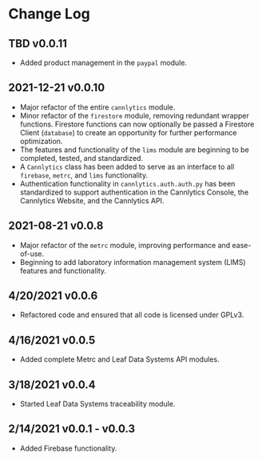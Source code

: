 # Change Log

## TBD v0.0.11

- Added product management in the `paypal` module.

## 2021-12-21 v0.0.10

- Major refactor of the entire `cannlytics` module.
- Minor refactor of the `firestore` module, removing redundant wrapper functions. Firestore functions can now optionally be passed a Firestore Client (`database`) to create an opportunity for further performance optimization.
- The features and functionality of the `lims` module are beginning to be completed, tested, and standardized.
- A `Cannlytics` class has been added to serve as an interface to all `firebase`, `metrc`, and `lims` functionality.
- Authentication functionality in `cannlytics.auth.auth.py` has been standardized to support authentication in the Cannlytics Console, the Cannlytics Website, and the Cannlytics API.

## 2021-08-21 v0.0.8

- Major refactor of the `metrc` module, improving performance and ease-of-use.
- Beginning to add laboratory information management system (LIMS) features and functionality.

## 4/20/2021 v0.0.6

- Refactored code and ensured that all code is licensed under GPLv3.

## 4/16/2021 v0.0.5

- Added complete Metrc and Leaf Data Systems API modules.

## 3/18/2021 v0.0.4

- Started Leaf Data Systems traceability module.

## 2/14/2021 v0.0.1 - v0.0.3

- Added Firebase functionality.
